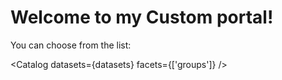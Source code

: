 # Welcome to my Custom portal!

You can choose from the list:

<Catalog datasets={datasets} facets={['groups']} />

